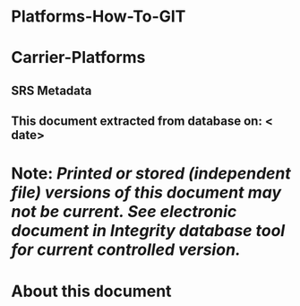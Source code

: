 # **Platforms-How-To-GIT**
# **Carrier-Platforms**
## SRS Metadata
 ## This document extracted from database on: < date>
   
# **Note:**  _Printed or stored (independent file) versions of this document may not be current. See electronic document in Integrity database tool for current controlled version._
# **About this document**
